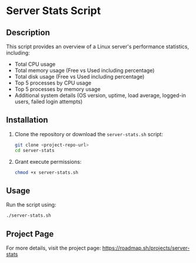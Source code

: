 # Server Stats Script

## Description
This script provides an overview of a Linux server's performance statistics, including:
- Total CPU usage
- Total memory usage (Free vs Used including percentage)
- Total disk usage (Free vs Used including percentage)
- Top 5 processes by CPU usage
- Top 5 processes by memory usage
- Additional system details (OS version, uptime, load average, logged-in users, failed login attempts)

## Installation
1. Clone the repository or download the `server-stats.sh` script:
   ```sh
   git clone <project-repo-url>
   cd server-stats
   ```

2. Grant execute permissions:
   ```sh
   chmod +x server-stats.sh
   ```

## Usage
Run the script using:
```sh
./server-stats.sh
```

## Project Page
For more details, visit the project page:
https://roadmap.sh/projects/server-stats
